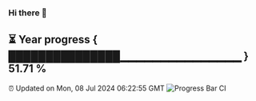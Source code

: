 ### Hi there 👋
⏳ Year progress { ███████████████▁▁▁▁▁▁▁▁▁▁▁▁▁▁▁ } 51.71 %
---
⏰ Updated on Mon, 08 Jul 2024 06:22:55 GMT
![Progress Bar CI](https://github.com/liununu/liununu/workflows/Progress%20Bar%20CI/badge.svg)
